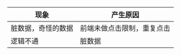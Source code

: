 | 现象               | 产生原因                   |
| ------------------ | -------------------------- |
| 脏数据，奇怪的数据 | 前端未做点击限制，重复点击 |
| 逻辑不通           | 脏数据                     |

